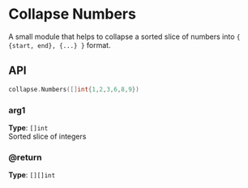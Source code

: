 # Collapse Numbers

A small module that helps to collapse a sorted slice of numbers into `{ {start, end}, {...} }` format.

## API

```go
collapse.Numbers([]int{1,2,3,6,8,9})
```

### arg1

**Type**: `[]int`   
Sorted slice of integers

### @return

**Type**: `[][]int`   

